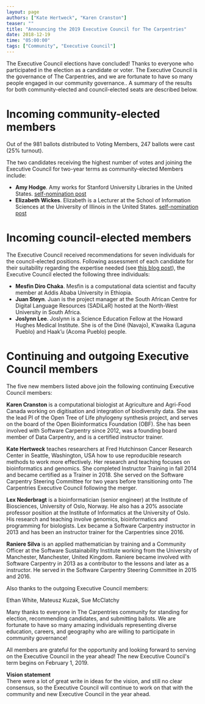 ```yaml
---
layout: page
authors: ["Kate Hertweck", "Karen Cranston"]
teaser: ""
title: "Announcing the 2019 Executive Council for The Carpentries"
date: 2018-12-19
time: "05:00:00"
tags: ["Community", "Executive Council"]
---
```


The Executive Council elections have concluded! Thanks to everyone who participated in the election as a candidate or voter. The Executive Council is the governance of The Carpentries, and we are fortunate to have so many people engaged in our community governance.. A summary of the results for both community-elected and council-elected seats are described below.

# Incoming community-elected members

Out of the 981 ballots distributed to Voting Members, 247 ballots were cast (25% turnout).

The two candidates receiving the highest number of votes and joining the Executive Council for two-year terms as community-elected Members include:

- **Amy Hodge**. Amy works for Stanford University Libraries in the United States. [self-nomination post](https://carpentries.org/blog/2018/11/amyhodge/)
- **Elizabeth Wickes**. Elizabeth is a Lecturer at the School of Information Sciences at the University of Illinois in the United States.  [self-nomination post](https://carpentries.org/blog/2018/11/wickes/)


# Incoming council-elected members

The Executive Council received recommendations for seven individuals for the council-elected positions. Following assessment of each candidate for their suitability regarding the expertise needed (see [this blog post](https://carpentries.org/blog/2018/10/ec-elections/)), the Executive Council elected the following three individuals:

- **Mesfin Diro Chaka**. Mesfin is a computational data scientist and faculty member at Addis Ababa University in Ethiopia.
- **Juan Steyn**. Juan is the project manager at the South African Centre for Digital Language Resources (SADiLaR) hosted at the North-West University in South Africa.
- **Joslynn Lee**. Joslynn is a Science Education Fellow at the Howard Hughes Medical Institute. She is of the Diné (Navajo), K’awaika (Laguna Pueblo) and Haak’u (Acoma Pueblo) people.

# Continuing and outgoing Executive Council members

The five new members listed above join the following continuing Executive Council members:

**Karen Cranston** is a computational biologist at Agriculture and Agri-Food Canada working on digitisation and integration of biodiversity data. She was the lead PI of the Open Tree of Life phylogeny synthesis project, and serves on the board of the Open Bioinformatics Foundation (OBF). She has been involved with Software Carpentry since 2012, was a founding board member of Data Carpentry, and is a certified instructor trainer.

**Kate Hertweck** teaches researchers at Fred Hutchinson Cancer Research Center in Seattle, Washington, USA how to use reproducible research methods to work more effectively. Her research and teaching focuses on bioinformatics and genomics. She completed Instructor Training in fall 2014 and became certified as a Trainer in 2018. She served on the Software Carpentry Steering Committee for two years before transitioning onto The Carpentries Executive Council following the merger.

**Lex Nederbragt** is a bioinformatician (senior engineer) at the Institute of Biosciences, University of Oslo, Norway. He also has a 20% associate professor position at the Institute of Informatics at the University of Oslo. His research and teaching involve genomics, bioinformatics and programming for biologists. Lex became a Software Carpentry instructor in 2013 and has been an instructor trainer for the Carpentries since 2016.

**Raniere Silva** is an applied mathematician by training and a Community Officer at the Software Sustainability Institute working from the University of Manchester, Manchester, United Kingdom. Raniere became involved with Software Carpentry in 2013 as a contributor to the lessons and later as a instructor. He served in the Software Carpentry Steering Committee in 2015 and 2016.

Also thanks to the outgoing Executive Council members:

Ethan White, Mateusz Kuzak, Sue McClatchy

Many thanks to everyone in The Carpentries community for standing for election, recommending candidates, and submitting ballots. We are fortunate to have so many amazing individuals representing diverse education, careers, and geography who are willing to participate in community governance!

All members are grateful for the opportunity and looking forward to serving on the Executive Council in the year ahead! The new Executive Council's term begins on February 1, 2019.

**Vision statement**  
There were a lot of great write in ideas for the vision, and still no clear consensus, so the Executive Council will continue to work on that with the community and new Executive Council in the year ahead.
